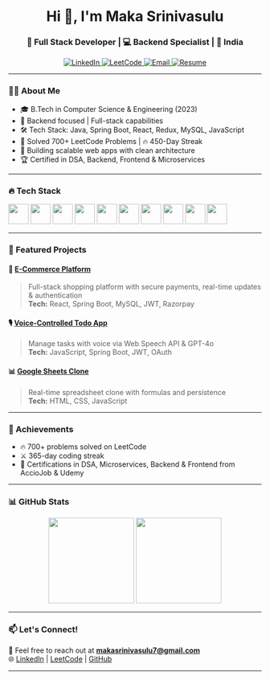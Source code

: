 <h1 align="center">Hi 👋, I'm Maka Srinivasulu</h1>
<h3 align="center">🚀 Full Stack Developer | 💻 Backend Specialist | 📍 India</h3>

<p align="center">
  <a href="https://www.linkedin.com/in/maka-srinivasulu-7abaa8244/">
    <img src="https://img.shields.io/badge/LinkedIn-blue?style=flat&logo=linkedin&labelColor=blue" alt="LinkedIn" />
  </a>
  <a href="https://leetcode.com/u/SrinuMaka/">
    <img src="https://img.shields.io/badge/LeetCode-orange?style=flat&logo=leetcode&labelColor=black" alt="LeetCode" />
  </a>
  <a href="mailto:makasrinivasulu7@gmail.com">
    <img src="https://img.shields.io/badge/Gmail-red?style=flat&logo=gmail&labelColor=red" alt="Email" />
  </a>
  <a href="https://drive.google.com/file/d/1HiLtBiyzgoU9L_Awrp1V9tknuIicW8zx/view?usp=sharing">
    <img src="https://img.shields.io/badge/Resume-blue?style=flat&logo=google-drive&logoColor=white" alt="Resume" />
  </a>
</p>

---

### 🧑‍💻 About Me
- 🎓 B.Tech in Computer Science & Engineering (2023)  
- 🧠 Backend focused | Full-stack capabilities  
- 🛠️ Tech Stack: Java, Spring Boot, React, Redux, MySQL, JavaScript  
- 🧩 Solved 700+ LeetCode Problems | 🔥 450-Day Streak  
- 🚧 Building scalable web apps with clean architecture  
- 🏆 Certified in DSA, Backend, Frontend & Microservices

---

### 🔥 Tech Stack

<p align="left">
  <img src="https://cdn.jsdelivr.net/gh/devicons/devicon/icons/java/java-original.svg" width="40" />
  <img src="https://cdn.jsdelivr.net/gh/devicons/devicon/icons/spring/spring-original.svg" width="40" />
  <img src="https://cdn.jsdelivr.net/gh/devicons/devicon/icons/react/react-original.svg" width="40" />
  <img src="https://cdn.jsdelivr.net/gh/devicons/devicon/icons/redux/redux-original.svg" width="40" />
  <img src="https://cdn.jsdelivr.net/gh/devicons/devicon/icons/javascript/javascript-original.svg" width="40" />
  <img src="https://cdn.jsdelivr.net/gh/devicons/devicon/icons/mysql/mysql-original-wordmark.svg" width="40" />
  <img src="https://cdn.jsdelivr.net/gh/devicons/devicon/icons/html5/html5-original.svg" width="40" />
  <img src="https://cdn.jsdelivr.net/gh/devicons/devicon/icons/css3/css3-original.svg" width="40" />
  <img src="https://www.vectorlogo.zone/logos/getpostman/getpostman-icon.svg" width="40" />
  <img src="https://www.vectorlogo.zone/logos/vercel/vercel-icon.svg" width="40" />
</p>

---

### 📌 Featured Projects

#### 🛒 [E-Commerce Platform](https://quickcart-kappa.vercel.app/)
> Full-stack shopping platform with secure payments, real-time updates & authentication  
**Tech:** React, Spring Boot, MySQL, JWT, Razorpay

#### 🎙️ [Voice-Controlled Todo App](https://todo-zeta-blond-83.vercel.app)
> Manage tasks with voice via Web Speech API & GPT-4o  
**Tech:** JavaScript, Spring Boot, JWT, OAuth

#### 📊 [Google Sheets Clone](https://google-sheet-clone-three.vercel.app/)
> Real-time spreadsheet clone with formulas and persistence  
**Tech:** HTML, CSS, JavaScript

---

### 🏅 Achievements
- 🔥 700+ problems solved on LeetCode  
- ⚔️ 365-day coding streak  
- 🧾 Certifications in DSA, Microservices, Backend & Frontend from AccioJob & Udemy

---

### 📊 GitHub Stats
<p align="center">
  <img src="https://github-readme-stats.vercel.app/api?username=Srinu-7&show_icons=true&theme=radical" height="170" />
  <img src="https://github-readme-stats.vercel.app/api/top-langs/?username=Srinu-7&layout=compact&theme=radical" height="170" />
</p>

---

### 📫 Let's Connect!
💌 Feel free to reach out at **makasrinivasulu7@gmail.com**  
🌐 [LinkedIn](https://www.linkedin.com/in/maka-srinivasulu-7abaa8244/) | [LeetCode](https://leetcode.com/u/SrinuMaka/) | [GitHub](https://github.com/Srinu-7)

---

